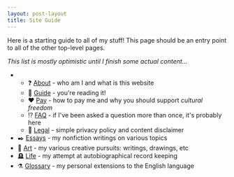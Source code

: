 ```yaml
---
layout: post-layout
title: Site Guide
---
```


Here is a starting guide to all of my stuff!
This page should be an entry point to all of the other top-level pages.

*This list is mostly optimistic until I finish some actual content...*

<div id="guide-list">

* 
  - :question:&nbsp;[About](/) - who am I and what is this website
  - :compass:&nbsp;[Guide](/guide/) - you're reading it!
  - :heart:&nbsp;[Pay](/pay/) - how to pay me and why you should support *cultural freedom*
  - :interrobang:&nbsp;[FAQ](/faq/) - if I've been asked a question more than once, it's probably here
  - :page_facing_up:&nbsp;[Legal](/legal/) - simple privacy policy and content disclaimer
* :black_nib:&nbsp;[Essays](/essays/) - my nonfiction writings on various topics
* :art:&nbsp;[Art](/art/) - my various creative pursuits: writings, drawings, etc
* :headstone:&nbsp;[Life](/life/) - my attempt at autobiographical record keeping
* :alembic:&nbsp;[Glossary](/glossary/) - my personal extensions to the English language

</div>
